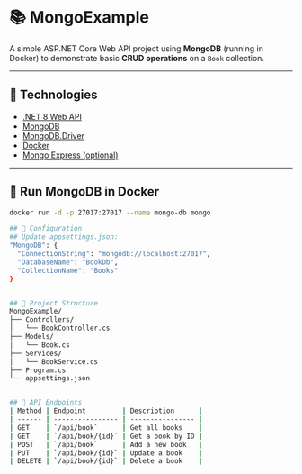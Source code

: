# 📚 MongoExample

A simple ASP.NET Core Web API project using **MongoDB** (running in Docker) to demonstrate basic **CRUD operations** on a `Book` collection.

---

## 🚀 Technologies

- [.NET 8 Web API](https://learn.microsoft.com/en-us/aspnet/core/web-api/)
- [MongoDB](https://www.mongodb.com/)
- [MongoDB.Driver](https://www.nuget.org/packages/MongoDB.Driver/)
- [Docker](https://www.docker.com/)
- [Mongo Express (optional)](https://hub.docker.com/_/mongo-express)

---

## 🐳 Run MongoDB in Docker

```bash
docker run -d -p 27017:27017 --name mongo-db mongo

## 🔧 Configuration
## Update appsettings.json:
"MongoDB": {
  "ConnectionString": "mongodb://localhost:27017",
  "DatabaseName": "BookDb",
  "CollectionName": "Books"
}


## 📁 Project Structure
MongoExample/
├── Controllers/
│   └── BookController.cs
├── Models/
│   └── Book.cs
├── Services/
│   └── BookService.cs
├── Program.cs
└── appsettings.json


## 📡 API Endpoints
| Method | Endpoint         | Description      |
| ------ | ---------------- | ---------------- |
| GET    | `/api/book`      | Get all books    |
| GET    | `/api/book/{id}` | Get a book by ID |
| POST   | `/api/book`      | Add a new book   |
| PUT    | `/api/book/{id}` | Update a book    |
| DELETE | `/api/book/{id}` | Delete a book    |

